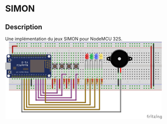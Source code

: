 # SIMON

## Description
Une implémentation du jeux SIMON pour NodeMCU 32S.
![nodeMCU](./simon_nodemcu_32s_bb.jpg)